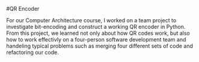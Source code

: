#QR Encoder

For our Computer Architecture course, I worked on a team project to investigate bit-encoding and construct a working QR encoder in Python. From this project, we learned not only about how QR codes work, but also how to work effectivly on a four-person software development team and handeling typical problems such as merging four different sets of code and refactoring our code.